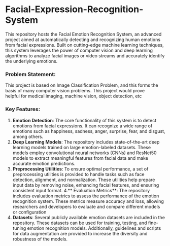 # Facial-Expression-Recognition-System

This repository hosts the Facial Emotion Recognition System, an advanced project aimed at automatically detecting and recognizing human emotions from facial expressions. Built on cutting-edge machine learning techniques, this system leverages the power of computer vision and deep learning algorithms to analyze facial images or video streams and accurately identify the underlying emotions.

### Problem Statement:
This project is based on Image Classification Problem, and this forms the basis of many computer vision problems.
This project would prove helpful for medical imaging, machine vision, object detection, etc 

### Key Features:
  1. **Emotion Detection**: The core functionality of this system is to detect emotions from facial expressions. It can recognize a wide range of emotions such as happiness, sadness, anger, surprise, fear, and disgust, among others.
  2. **Deep Learning Models**: The repository includes state-of-the-art deep learning models trained on large emotion-labeled datasets. These models employ convolutional neural networks (CNNs) and ResNet50 models to extract meaningful features from facial data and make accurate emotion predictions.
  3. **Preprocessing Utilities**: To ensure optimal performance, a set of preprocessing utilities is provided to handle tasks such as face detection, alignment, and normalization. These utilities help prepare input data by removing noise, enhancing facial features, and ensuring consistent input format.
  4.** Evaluation Metrics**: The repository includes evaluation metrics to assess the performance of the emotion recognition system. These metrics measure accuracy and loss, allowing researchers and developers to evaluate and compare different models or configuration
  5. **Datasets**: Several publicly available emotion datasets are included in the repository. These datasets can be used for training, testing, and fine-tuning emotion recognition models. Additionally, guidelines and scripts for data augmentation are provided to increase the diversity and robustness of the models.

